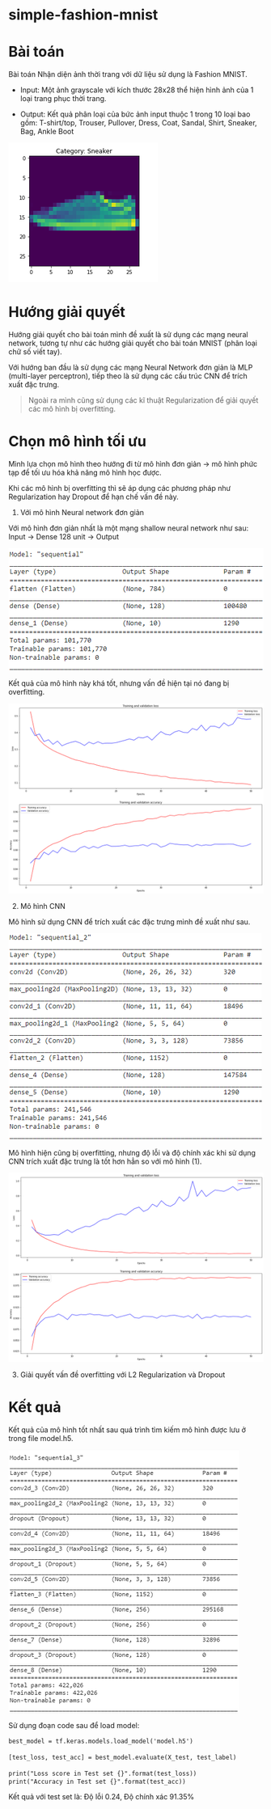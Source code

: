 # simple-fashion-mnist

# Bài toán 

Bài toán Nhận diện ảnh thời trang với dữ liệu sử dụng là Fashion MNIST.

*   Input: Một ảnh grayscale với kích thước 28x28 thể hiện hình ảnh của 1 loại trang phục thời trang.

*   Output: Kết quả phân loại của bức ảnh input thuộc 1 trong 10 loại bao gồm: T-shirt/top, Trouser, Pullover, Dress, Coat, Sandal, Shirt, Sneaker, Bag, Ankle Boot

![problem statement](images/problem-statement.PNG)

# Hướng giải quyết

Hướng giải quyết cho bài toán mình đề xuất là sử dụng các mạng neural network, tương tự như các hướng giải quyết cho bài toán MNIST (phân loại chữ số viết tay).

Với hướng ban đầu là sử dụng các mạng Neural Network đơn giản là MLP (multi-layer perceptron), tiếp theo là sử dụng các cấu trúc CNN để trích xuất đặc trưng.

>   Ngoài ra mình cũng sử dụng các kĩ thuật Regularization để giải quyết các mô hình bị overfitting.

# Chọn mô hình tối ưu

Mình lựa chọn mô hình theo hướng đi từ mô hình đơn giản -> mô hình phức tạp để tối ưu hóa khả năng mô hình học được.

Khi các mô hình bị overfitting thì sẽ áp dụng các phương pháp như Regularization hay Dropout để hạn chế vấn đề này.

1.  Với mô hình Neural network đơn giản

Với mô hình đơn giản nhất là một mạng shallow neural network như sau: Input -> Dense 128 unit -> Output

![shallow neural network](images/shallow-neural-network.png)

Kết quả của mô hình này khá tốt, nhưng vấn đề hiện tại nó đang bị overfitting.

![result 1](images/result1.png)

2.  Mô hình CNN

Mô hình sử dụng CNN để trích xuất các đặc trưng mình đề xuất như sau.

![cnn](images/cnn.PNG)

Mô hình hiện cũng bị overfitting, nhưng độ lỗi và độ chính xác khi sử dụng CNN trích xuất đặc trưng là tốt hơn hẳn so với mô hình (1).

![result 2](images/result2.png)

3.  Giải quyết vấn đề overfitting với L2 Regularization và Dropout


# Kết quả

Kết quả của mô hình tốt nhất sau quá trình tìm kiếm mô hình được lưu ở trong file model.h5.

![best result](images/best-result.PNG)

Sử dụng đoạn code sau để load model:

```
best_model = tf.keras.models.load_model('model.h5')

[test_loss, test_acc] = best_model.evaluate(X_test, test_label)

print("Loss score in Test set {}".format(test_loss))
print("Accuracy in Test set {}".format(test_acc))
```

Kết quả với test set là: Độ lỗi 0.24, Độ chính xác 91.35%